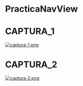 # PracticaNavView
# CAPTURA_1
[![captura-1.png](https://i.postimg.cc/hG4jzJg8/captura-1.png)](https://postimg.cc/FYqmwHY1)
# CAPTURA_2
[![captura-2.png](https://i.postimg.cc/SNWNgLx7/captura-2.png)](https://postimg.cc/8jzS56Wj)
